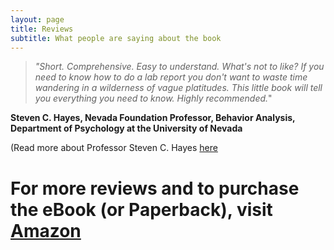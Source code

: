 ```yaml
---
layout: page
title: Reviews
subtitle: What people are saying about the book
---
```


>*"Short. Comprehensive. Easy to understand. What's not to like? If you need to know how to do a lab report
you don't want to waste time wandering in a wilderness of vague platitudes. This little book will tell you
everything you need to know. Highly recommended.*"

**Steven C. Hayes, Nevada Foundation Professor, Behavior Analysis, Department of Psychology at the University of Nevada**

(Read more about Professor Steven C. Hayes [here](http://www.stevenchayes.com/about/)

# **For more reviews and to purchase the eBook (or Paperback), visit [Amazon](https://www.amazon.co.uk)**

